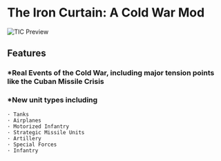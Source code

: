 # The Iron Curtain: A Cold War Mod

![TIC Preview](https://github.com/GDKAYKY/The-Iron-Curtain/assets/108950475/cff53bd6-9b9c-4a95-b894-20cbeade7aa2)

## Features

### *Real Events of the Cold War, including major tension points like the Cuban Missile Crisis

### *New unit types including

    · Tanks
    · Airplanes
    · Motorized Infantry
    · Strategic Missile Units
    · Artillery
    · Special Forces
    · Infantry
